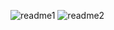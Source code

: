 ![readme1](https://github.com/barlowtyler96/CodingTracker/assets/127237710/a4b18436-2bbc-43f6-9fed-87663e454f11)
![readme2](https://github.com/barlowtyler96/CodingTracker/assets/127237710/5b073076-59af-403c-9182-669b94592e29)


